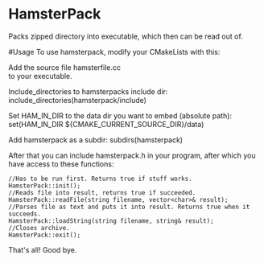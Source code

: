# HamsterPack
Packs zipped directory into executable, which then can be read out of.

#Usage
To use hamsterpack, modify your CMakeLists with this:        

Add the source file
    hamsterfile.cc                                                                     
to your executable.

Include_directories to hamsterpacks include dir:
    include_directories(hamsterpack/include)                        

Set HAM_IN_DIR to the data dir you want to embed (absolute path):
    set(HAM_IN_DIR ${CMAKE_CURRENT_SOURCE_DIR}/data)

Add hamsterpack as a subdir:
    subdirs(hamsterpack)

After that you can include hamsterpack.h in your program, after which you have access to these functions:
    
    //Has to be run first. Returns true if stuff works.
    HamsterPack::init();
    //Reads file into result, returns true if succeeded.
    HamsterPack::readFile(string filename, vector<char>& result);
    //Parses file as text and puts it into result. Returns true when it succeeds.
    HamsterPack::loadString(string filename, string& result);
    //Closes archive.
    HamsterPack::exit();

That's all!
Good bye.
